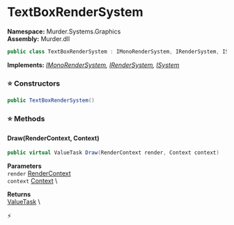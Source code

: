 # TextBoxRenderSystem

**Namespace:** Murder.Systems.Graphics \
**Assembly:** Murder.dll

```csharp
public class TextBoxRenderSystem : IMonoRenderSystem, IRenderSystem, ISystem
```

**Implements:** _[IMonoRenderSystem](/Murder/Core/Graphics/IMonoRenderSystem.html), [IRenderSystem](/Bang/Systems/IRenderSystem.html), [ISystem](/Bang/Systems/ISystem.html)_

### ⭐ Constructors
```csharp
public TextBoxRenderSystem()
```

### ⭐ Methods
#### Draw(RenderContext, Context)
```csharp
public virtual ValueTask Draw(RenderContext render, Context context)
```

**Parameters** \
`render` [RenderContext](/Murder/Core/Graphics/RenderContext.html) \
`context` [Context](/Bang/Contexts/Context.html) \

**Returns** \
[ValueTask](https://learn.microsoft.com/en-us/dotnet/api/System.Threading.Tasks.ValueTask?view=net-7.0) \



⚡